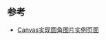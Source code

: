 
## 参考

- [Canvas实现圆角图片实例页面](https://www.zhangxinxu.com/study/201406/image-border-radius-canvas.html)
